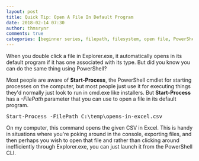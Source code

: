 ```yaml
---
layout: post
title: Quick Tip: Open A File In Default Program
date: 2018-02-14 07:30
author: thmsrynr
comments: true
categories: [beginner series, filepath, filesystem, open file, PowerShell, powershell, start-process]
---
```

When you double click a file in Explorer.exe, it automatically opens in its default program if it has one associated with its type. But did you know you can do the same thing using PowerShell?

<!--more-->

Most people are aware of <strong>Start-Process</strong>, the PowerShell cmdlet for starting processes on the computer, but most people just use it for executing things they'd normally just look to run in cmd.exe like installers. But <strong>Start-Process</strong> has a <em>-FilePath</em> parameter that you can use to open a file in its default program.
<pre class="lang:default decode:true ">Start-Process -FilePath C:\temp\opens-in-excel.csv</pre>
On my computer, this command opens the given CSV in Excel. This is handy in situations where you're poking around in the console, exporting files, and then perhaps you wish to open that file and rather than clicking around inefficiently through Explorer.exe, you can just launch it from the PowerShell CLI.
